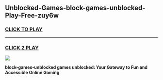 
## Unblocked-Games-block-games-unblocked-Play-Free-zuy6w
<h3>
<a href="https://premium76.site?title=block-games-unblocked&ref=09A">CLICK TO PLAY</a></h3>
<hr>

<h3>
<a href="https://premium76.site?title=block-games-unblocked&ref=09A">CLICK 2 PLAY</a>
  
</h3>

<a href="https://premium76.site?title=block-games-unblocked&ref=09A"><img src="https://clearcache.store/games.png"></a>


**block-games-unblocked games unblocked: Your Gateway to Fun and Accessible Online Gaming**
